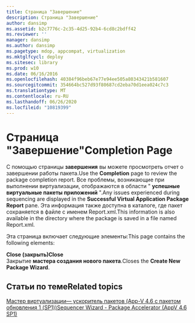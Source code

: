 ```yaml
---
title: Страница "Завершение"
description: Страница "Завершение"
author: dansimp
ms.assetid: b2c7776c-2c35-4d25-92b4-6cd8c2bdff42
ms.reviewer: ''
manager: dansimp
ms.author: dansimp
ms.pagetype: mdop, appcompat, virtualization
ms.mktglfcycl: deploy
ms.sitesec: library
ms.prod: w10
ms.date: 06/16/2016
ms.openlocfilehash: 40384f96beb67e77e94ee505a80343421b581607
ms.sourcegitcommit: 354664bc527d93f80687cd2eba70d1eea024c7c3
ms.translationtype: MT
ms.contentlocale: ru-RU
ms.lasthandoff: 06/26/2020
ms.locfileid: "10819399"
---
```

# <span data-ttu-id="671aa-103">Страница "Завершение"</span><span class="sxs-lookup"><span data-stu-id="671aa-103">Completion Page</span></span>


<span data-ttu-id="671aa-104">С помощью страницы **завершения** вы можете просмотреть отчет о завершении работы пакета.</span><span class="sxs-lookup"><span data-stu-id="671aa-104">Use the **Completion** page to review the package completion report.</span></span> <span data-ttu-id="671aa-105">Все проблемы, возникающие при выполнении виртуализации, отображаются в области " **успешные виртуальные пакеты приложений** ".</span><span class="sxs-lookup"><span data-stu-id="671aa-105">Any issues experienced during sequencing are displayed in the **Successful Virtual Application Package Report** pane.</span></span> <span data-ttu-id="671aa-106">Эта информация также доступна в каталоге, где пакет сохраняется в файле с именем Report.xml.</span><span class="sxs-lookup"><span data-stu-id="671aa-106">This information is also available in the directory where the package is saved in a file named Report.xml.</span></span>

<span data-ttu-id="671aa-107">Эта страница включает следующие элементы:</span><span class="sxs-lookup"><span data-stu-id="671aa-107">This page contains the following elements:</span></span>

<a href="" id="close"></a>**<span data-ttu-id="671aa-108">Close (закрыть)</span><span class="sxs-lookup"><span data-stu-id="671aa-108">Close</span></span>**  
<span data-ttu-id="671aa-109">Закрытие **мастера создания нового пакета**.</span><span class="sxs-lookup"><span data-stu-id="671aa-109">Closes the **Create New Package Wizard**.</span></span>

## <span data-ttu-id="671aa-110">Статьи по теме</span><span class="sxs-lookup"><span data-stu-id="671aa-110">Related topics</span></span>


[<span data-ttu-id="671aa-111">Мастер виртуализации— ускоритель пакетов (App-V 4.6 с пакетом обновления 1 (SP1))</span><span class="sxs-lookup"><span data-stu-id="671aa-111">Sequencer Wizard - Package Accelerator (AppV 4.6 SP1)</span></span>](sequencer-wizard---package-accelerator--appv-46-sp1-.md)

 

 





